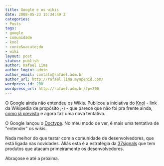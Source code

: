 ```yaml
---
title: Google e os wikis
date: 2008-05-23 15:34:49 Z
categories:
- Posts
tags:
- google
- comunidade
- knol
- conte&uacute;do
- wiki
layout: post
status: publish
author: Rafael Lima
author_login: admin
author_email: contato@rafael.adm.br
author_url: http://rafael.lima.myopenid.com/
wordpress_id: 200
wordpress_url: http://rafael.adm.br/?p=200
---
```


O Google ainda n&atilde;o entendeu os Wikis. Publicou a iniciativa do <a href="http://en.wikipedia.org/wiki/Knol">Knol</a> - link da Wikipedia de prop&oacute;sito ;-) - que parece que n&atilde;o foi pra frente ainda, <a href="http://rafael.adm.br/p/sera-que-o-modelo-do-knol-e-bom-a-longo-prazo/">como j&aacute; previsto</a> e agora faz uma nova tentativa.

O Google lan&ccedil;ou o <a href="http://code.google.com/doctype/">Doctype</a>. No meu modo de ver, &eacute; mais uma tentativa de "entender" os wikis.

Nada melhor do que testar com a comunidade de desenvolvedores, que est&aacute; ligada nas novidades. Ali&aacute;s esta &eacute; a estrat&eacute;gia da <a href="http://www.37signals.com/">37signals</a> que tem produtos que atacam primeiramente os desenvolvedores.

Abra&ccedil;ose e at&eacute; a pr&oacute;xima.
